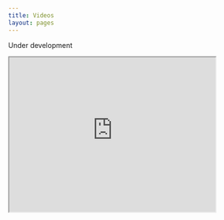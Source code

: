 ```yaml
---
title: Videos
layout: pages
---
```


Under development

<iframe width="420" height="315"
  src="https://www.youtube.com/watch?v=tQ92CLS6L84">
</iframe> 
